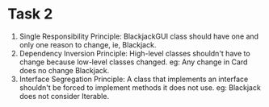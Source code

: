 # Task 2

1. Single Responsibility Principle: BlackjackGUI class should have one and only one reason to change, ie, Blackjack.
2. Dependency Inversion Principle: High-level classes shouldn't have to change because low-level classes changed. eg: Any change in Card does no change Blackjack.
3. Interface Segregation Principle: A class that implements an interface shouldn't be forced to implement methods it does not use. eg: Blackjack does not consider Iterable.
